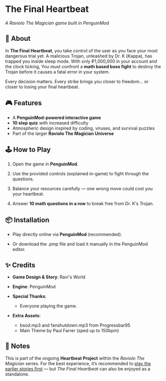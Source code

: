 The Final Heartbeat
===================

_A Raviolo The Magician game built in PenguinMod_

📖 About
--------

In **The Final Heartbeat**, you take control of the user as you face your most dangerous trial yet. A malicious Trojan, unleashed by Dr. &Kappa; (Kappa), has trapped you inside sleep mode. With only ₽1,000,000 in your account and the clock ticking, You must confront a **math based boss fight** to destroy the Trojan before it causes a fatal error in your system.

Every decision matters. Every strike brings you closer to freedom… or closer to losing your final heartbeat.

🎮 Features
-----------

*   A **PenguinMod-powered interactive game**
*   **10 step quiz** with increased difficulty
*   Atmospheric design inspired by coding, viruses, and survival puzzles
*   Part of the larger **Raviolo The Magician Universe**
    

🕹️ How to Play
---------------

1.  Open the game in **PenguinMod**.
    
2.  Use the provided controls (explained in-game) to fight through the questions.
    
3.  Balance your resources carefully — one wrong move could cost you your heartbeat.
    
4.  Answer **10 math questions in a row** to break free from Dr. Κ’s Trojan.
    

📦 Installation
---------------

*   Play directly online via **PenguinMod** (recommended).
    
*   Or download the .pmp file and load it manually in the PenguinMod editor.

✨ Credits
---------

*   **Game Design & Story**: Ravi's World
    
*   **Engine**: PenguinMod
    
*   **Special Thanks**:
    *   Everyone playing the game.

*   **Extra Assets**:
    *   bsod.mp3 and fanshutdown.mp3 from Progressbar95
    *   Main Theme by Paul Farrer (sped up to 150bpm)
    

📢 Notes
--------

This is part of the ongoing **Heartbeat Project** within the _Raviolo The Magician_ series. For the best experience, it’s recommended to [play the earlier stories first](https://sites.google.com/view/1000-heartbeats/prologue) — but _The Final Heartbeat_ can also be enjoyed as a standalone.